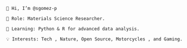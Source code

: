 

    👋 Hi, I’m @sgomez-p

    🔬 Role: Materials Science Researcher.

    🌱 Learning: Python & R for advanced data analysis.

    💡 Interests: Tech , Nature, Open Source, Motorcycles , and Gaming.


<!---
sgomez-p/sgomez-p is a ✨ special ✨ repository because its `README.md` (this file) appears on your GitHub profile.
You can click the Preview link to take a look at your changes.
--->
